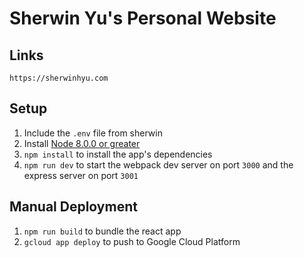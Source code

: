 # Sherwin Yu's Personal Website

## **Links**

`https://sherwinhyu.com`

## **Setup**

1. Include the `.env` file from sherwin
2. Install [Node 8.0.0 or greater](https://nodejs.org)
3. `npm install` to install the app's dependencies
4. `npm run dev` to start the webpack dev server on port `3000` and the express server on port `3001`

## **Manual Deployment**

1. `npm run build` to bundle the react app
2. `gcloud app deploy` to push to Google Cloud Platform

